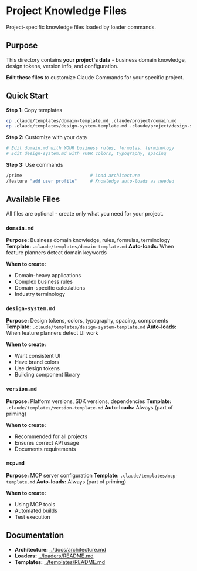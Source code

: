 # Project Knowledge Files

Project-specific knowledge files loaded by loader commands.

## Purpose

This directory contains **your project's data** - business domain knowledge, design tokens, version info, and configuration.

**Edit these files** to customize Claude Commands for your specific project.

## Quick Start

**Step 1:** Copy templates
```bash
cp .claude/templates/domain-template.md .claude/project/domain.md
cp .claude/templates/design-system-template.md .claude/project/design-system.md
```

**Step 2:** Customize with your data
```bash
# Edit domain.md with YOUR business rules, formulas, terminology
# Edit design-system.md with YOUR colors, typography, spacing
```

**Step 3:** Use commands
```bash
/prime                          # Load architecture
/feature "add user profile"     # Knowledge auto-loads as needed
```

## Available Files

All files are optional - create only what you need for your project.

### `domain.md`

**Purpose:** Business domain knowledge, rules, formulas, terminology
**Template:** `.claude/templates/domain-template.md`
**Auto-loads:** When feature planners detect domain keywords

**When to create:**
- Domain-heavy applications
- Complex business rules
- Domain-specific calculations
- Industry terminology

### `design-system.md`

**Purpose:** Design tokens, colors, typography, spacing, components
**Template:** `.claude/templates/design-system-template.md`
**Auto-loads:** When feature planners detect UI work

**When to create:**
- Want consistent UI
- Have brand colors
- Use design tokens
- Building component library

### `version.md`

**Purpose:** Platform versions, SDK versions, dependencies
**Template:** `.claude/templates/version-template.md`
**Auto-loads:** Always (part of priming)

**When to create:**
- Recommended for all projects
- Ensures correct API usage
- Documents requirements

### `mcp.md`

**Purpose:** MCP server configuration
**Template:** `.claude/templates/mcp-template.md`
**Auto-loads:** Always (part of priming)

**When to create:**
- Using MCP tools
- Automated builds
- Test execution

## Documentation

- **Architecture:** [../docs/architecture.md](../docs/architecture.md)
- **Loaders:** [../loaders/README.md](../loaders/README.md)
- **Templates:** [../templates/README.md](../templates/README.md)
